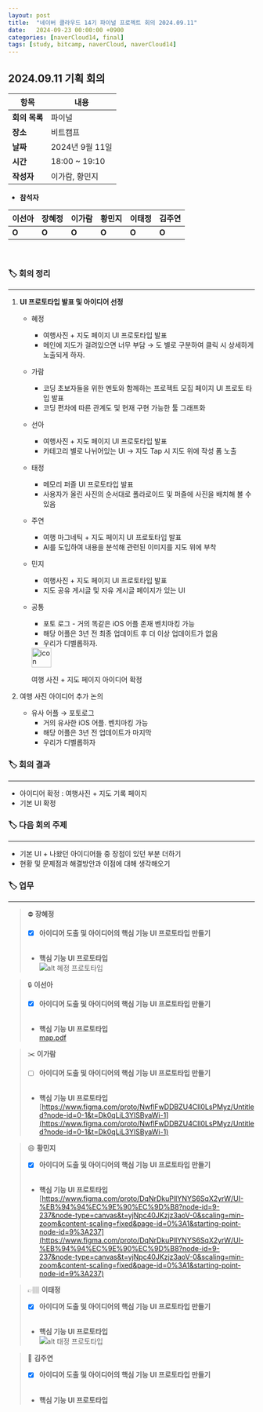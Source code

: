 ```yaml
---
layout: post
title:  "네이버 클라우드 14기 파이널 프로젝트 회의 2024.09.11"
date:   2024-09-23 00:00:00 +0900
categories: [naverCloud14, final]
tags: [study, bitcamp, naverCloud, naverCloud14]
---
```


## 2024.09.11 기획 회의

| **항목**    | **내용**        |
|-----------|---------------|
| **회의 목록** | 파이널          |
| **장소**    | 비트캠프          |
| **날짜**    | 2024년 9월 11일  |
| **시간**    | 18:00 ~ 19:10 |
| **작성자**   | 이가람, 황민지      |

- **참석자**

| **이선아** | **장혜정** | **이가람** | **황민지** | **이태정** | **김주연** |
| --- | --- | --- | --- | --- | --- |
| **O** | **O** | **O** | **O** | **O** | **O** |

<br>

### 🏷️ 회의 정리

---

1. **UI 프로토타입 발표 및 아이디어 선정**
    - 혜정
        - 여행사진 + 지도 페이지 UI 프로토타입 발표
        - 메인에 지도가 걸려있으면 너무 부담 → 도 별로 구분하여 클릭 시 상세하게 노출되게 하자.
    - 가람
        - 코딩 초보자들을 위한 멘토와 함께하는 프로젝트 모집 페이지 UI 프로토 타입 발표
        - 코딩 편차에 따른 관계도 및 현재 구현 가능한 툴 그래프화
    - 선아
        - 여행사진 + 지도 페이지 UI 프로토타입 발표
        - 카테고리 별로 나뉘어있는 UI → 지도 Tap 시 지도 위에 작성 폼 노출
    - 태정
        - 메모리 퍼즐 UI 프로토타입 발표
        - 사용자가 올린 사진의 순서대로 폴라로이드 및 퍼즐에 사진을 배치해 볼 수 있음
    - 주연
        - 여행 마그네틱 + 지도 페이지 UI 프로토타입 발표
        - AI를 도입하여 내용을 분석해 관련된 이미지를 지도 위에 부착
    - 민지
        - 여행사진 + 지도 페이지 UI 프로토타입 발표
        - 지도 공유 게시글 및 자유 게시글 페이지가 있는 UI
    - 공통
      - 포토 로그 - 거의 똑같은 iOS 어플 존재 벤치마킹 가능
      - 해당 어플은 3년 전 최종 업데이트 후 더 이상 업데이트가 없음
      - 우리가 디벨롭하자.

       <img src="img/icon-check.png" alt="icon checkmark" width="40px"/>
   
      여행 사진 + 지도 페이지 아이디어 확정


2. 여행 사진 아이디어 추가 논의
   - 유사 어플 → 포토로그
      - 거의 유사한 iOS 어플. 벤치마킹 가능
      - 해당 어플은 3년 전 업데이트가 마지막
      - 우리가 디벨롭하자


### 🏷️ 회의 결과

---

- 아이디어 확정 : 여행사진 + 지도 기록 페이지
- 기본 UI 확정


### 🏷️ 다음 회의 주제

---

- 기본 UI + 나왔던 아이디어들 중 장점이 있던 부분 더하기
- 현황 및 문제점과 해결방안과 이점에 대해 생각해오기


### 🏷️ 업무

[// 체크박스]: # ([ ], [x])

---

>⛔
**장혜정**
>- [x]  **아이디어 도출 및 아이디어의 핵심 기능 UI 프로토타입 만들기**<br><br>
>- **핵심 기능 UI 프로토타입**<br>
> ![alt 혜정 프로토타입](img/20240911/혜정.png)

>🔒
**이선아**
>- [x]  **아이디어 도출 및 아이디어의 핵심 기능 UI 프로토타입 만들기**<br><br>
>- **핵심 기능 UI 프로토타입**<br> 
> [map.pdf](img/20240911/선아.pdf)

>✂️
**이가람**
>- [ ]  **아이디어 도출 및 아이디어의 핵심 기능 UI 프로토타입 만들기**<br><br>
>- **핵심 기능 UI 프로토타입**<br>
> [https://www.figma.com/proto/NwflFwDDBZU4Cll0LsPMyz/Untitled?node-id=0-1&t=Dk0qLiL3YlSByaWi-1](https://www.figma.com/proto/NwflFwDDBZU4Cll0LsPMyz/Untitled?node-id=0-1&t=Dk0qLiL3YlSByaWi-1)

>😄
**황민지**
>- [x]  **아이디어 도출 및 아이디어의 핵심 기능 UI 프로토타입 만들기**<br><br>
>- **핵심 기능 UI 프로토타입**<br>
> [https://www.figma.com/proto/DqNrDkuPlIYNYS6SqX2yrW/UI-%EB%94%94%EC%9E%90%EC%9D%B8?node-id=9-237&node-type=canvas&t=yjNpc40JKzjz3aoV-0&scaling=min-zoom&content-scaling=fixed&page-id=0%3A1&starting-point-node-id=9%3A237](https://www.figma.com/proto/DqNrDkuPlIYNYS6SqX2yrW/UI-%EB%94%94%EC%9E%90%EC%9D%B8?node-id=9-237&node-type=canvas&t=yjNpc40JKzjz3aoV-0&scaling=min-zoom&content-scaling=fixed&page-id=0%3A1&starting-point-node-id=9%3A237)

>👉🏽
**이태정**
>- [x]  **아이디어 도출 및 아이디어의 핵심 기능 UI 프로토타입 만들기**<br><br>
>- **핵심 기능 UI 프로토타입**<br>
> ![alt 태정 프로토타입](img/20240911/태정.png)

>📖
**김주연**
>- [x]  **아이디어 도출 및 아이디어의 핵심 기능 UI 프로토타입 만들기**<br><br>
>- **핵심 기능 UI 프로토타입**